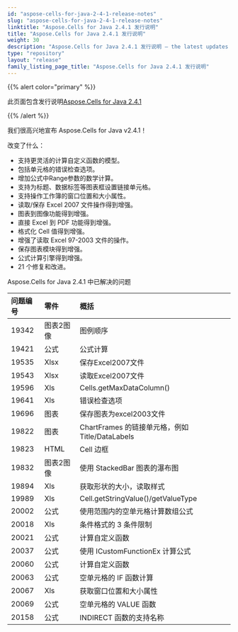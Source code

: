 ```yaml
---
id: "aspose-cells-for-java-2-4-1-release-notes"
slug: "aspose-cells-for-java-2-4-1-release-notes"
linktitle: "Aspose.Cells for Java 2.4.1 发行说明"
title: "Aspose.Cells for Java 2.4.1 发行说明"
weight: 30
description: "Aspose.Cells for Java 2.4.1 发行说明 – the latest updates and fixes."
type: "repository"
layout: "release"
family_listing_page_title: "Aspose.Cells for Java 2.4.1 发行说明"
---
```

{{% alert color="primary" %}} 

此页面包含发行说明[Aspose.Cells for Java 2.4.1](https://releases.aspose.com/cells/java/new-releases/aspose.cells-for-java-2.4.1/)

{{% /alert %}} 

我们很高兴地宣布 Aspose.Cells for Java v2.4.1！

改变了什么：

- 支持更灵活的计算自定义函数的模型。
- 包括单元格的错误检查选项。
- 增加公式中Range参数的数学计算。
- 支持为标题、数据标签等图表框设置链接单元格。
- 支持操作工作簿的窗口位置和大小属性。
- 读取/保存 Excel 2007 文件操作得到增强。
- 图表到图像功能得到增强。
- 直接 Excel 到 PDF 功能得到增强。
- 格式化 Cell 值得到增强。
- 增强了读取 Excel 97-2003 文件的操作。
- 保存图表模块得到增强。
- 公式计算引擎得到增强。
- 21 个修复和改进。

 Aspose.Cells for Java 2.4.1 中已解决的问题

|**问题编号** |**零件** |**概括** |
|:- |:- |:- |
|19342 |图表2图像|图例顺序|
|19421 |公式|公式计算|
|19535 | Xlsx|保存Excel2007文件|
|19543 | Xlsx|读取Excel2007文件|
|19596 |Xls|Cells.getMaxDataColumn()|
|19641 |Xls|错误检查选项|
|19696 |图表|保存图表为excel2003文件|
|19822 |图表|ChartFrames 的链接单元格，例如 Title/DataLabels|
|19823 |HTML| Cell 边框|
|19832 |图表2图像|使用 StackedBar 图表的瀑布图|
|19894 |Xls|获取形状的大小，读取样式|
|19989 |Xls|Cell.getStringValue()/getValueType|
|20002 |公式|使用范围内的空单元格计算数组公式|
|20018 |Xls|条件格式的 3 条件限制|
|20021 |公式|计算自定义函数|
|20037 |公式|使用 ICustomFunctionEx 计算公式|
|20060 |公式|计算自定义函数|
|20063 |公式|空单元格的 IF 函数计算|
|20067 |Xls|获取窗口位置和大小属性|
|20069 |公式|空单元格的 VALUE 函数|
|20158 |公式|INDIRECT 函数的支持名称|

